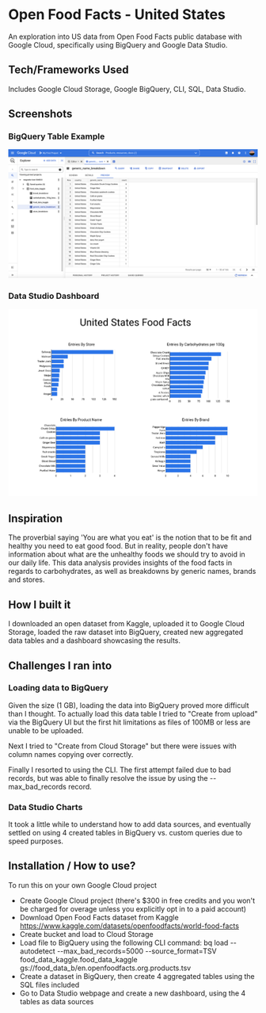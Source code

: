 # Open Food Facts - United States
An exploration into US data from Open Food Facts public database with Google Cloud, specifically using BigQuery and Google Data Studio.

## Tech/Frameworks Used
Includes Google Cloud Storage, Google BigQuery, CLI, SQL, Data Studio.

## Screenshots
### BigQuery Table Example
![alt text](https://github.com/Chunxiang-web/open_food_facts_united_states/blob/main/screenshots/bigquery_table_example.png)

### Data Studio Dashboard
![alt text](https://github.com/Chunxiang-web/open_food_facts_united_states/blob/main/screenshots/data_studio_dashboard.png)

## Inspiration
The proverbial saying 'You are what you eat' is the notion that to be fit and healthy you need to eat good food. But in reality, people don't have information about what are the unhealthy foods we should try to avoid in our daily life. This data analysis provides insights of the food facts in regards to carbohydrates, as well as breakdowns by generic names, brands and stores.

## How I built it
I downloaded an open dataset from Kaggle, uploaded it to Google Cloud Storage, loaded the raw dataset into BigQuery, created new aggregated data tables and a dashboard showcasing the results. 

## Challenges I ran into
### Loading data to BigQuery
Given the size (1 GB), loading the data into BigQuery proved more difficult than I thought. To actually load this data table I tried to "Create from upload" via the BigQuery UI but the first hit limitations as files of 100MB or less are unable to be uploaded.

Next I tried to "Create from Cloud Storage" but there were issues with column names copying over correctly.

Finally I resorted to using the CLI. The first attempt failed due to bad records, but was able to finally resolve the issue by using the --max_bad_records record.

### Data Studio Charts
It took a little while to understand how to add data sources, and eventually settled on using 4 created tables in BigQuery vs. custom queries due to speed purposes.

## Installation / How to use?
To run this on your own Google Cloud project
- Create Google Cloud project (there's $300 in free credits and you won't be charged for overage unless you explicitly opt in to a paid account)
- Download Open Food Facts dataset from Kaggle https://www.kaggle.com/datasets/openfoodfacts/world-food-facts
- Create bucket and load to Cloud Storage
- Load file to BigQuery using the following CLI command: bq load --autodetect --max_bad_records=5000 --source_format=TSV food_data_kaggle.food_data_kaggle gs://food_data_b/en.openfoodfacts.org.products.tsv
- Create a dataset in BigQuery, then create 4 aggregated tables using the SQL files included
- Go to Data Studio webpage and create a new dashboard, using the 4 tables as data sources

